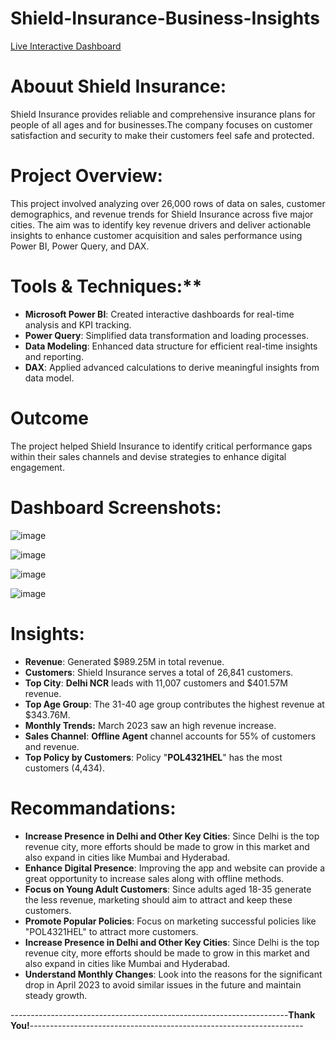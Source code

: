 # Shield-Insurance-Business-Insights

[Live Interactive Dashboard](https://app.powerbi.com/view?r=eyJrIjoiZjk4NDhiYjUtYzQ0ZS00NzJjLTk3ZTAtOGY3OTI5ODFkYTk2IiwidCI6ImM2ZTU0OWIzLTVmNDUtNDAzMi1hYWU5LWQ0MjQ0ZGM1YjJjNCJ9&pageName=8be570d37e8d7339534e)

# **Abouut Shield Insurance:**

Shield Insurance provides reliable and comprehensive insurance plans for people of all ages and for businesses.The company focuses on customer satisfaction and security to make their customers feel safe and protected.

# Project Overview:
This project involved analyzing over 26,000 rows of data on sales, customer demographics, and revenue trends for Shield Insurance across five major cities. The aim was to identify key revenue drivers and deliver actionable insights to enhance customer acquisition and sales performance using Power BI, Power Query, and DAX.

# Tools & Techniques:**

- **Microsoft Power BI**: Created interactive dashboards for real-time analysis and KPI tracking.
- **Power Query**: Simplified data transformation and loading processes.
-  **Data Modeling**: Enhanced data structure for efficient real-time insights and reporting.
- **DAX**: Applied advanced calculations to derive meaningful insights from data model.

# Outcome
The project helped Shield Insurance to identify critical performance gaps within their sales channels and devise strategies to enhance digital engagement.

# Dashboard Screenshots:

![image](https://github.com/user-attachments/assets/eb531df8-0af3-44d5-b96d-23a5566cefc6)

![image](https://github.com/user-attachments/assets/8380b183-1d34-4fe1-a580-822037de88cf)

![image](https://github.com/user-attachments/assets/ada88f6b-1124-4950-a9ee-64791c3f77cb)


![image](https://github.com/user-attachments/assets/482a20c2-a44c-447b-bb85-c586cfd0a067)

# Insights:
- **Revenue**: Generated $989.25M in total revenue.
- **Customers**: Shield Insurance serves a total of 26,841 customers.
- **Top City**: **Delhi NCR** leads with 11,007 customers and $401.57M revenue.
- **Top Age Group**: The 31-40 age group contributes the highest revenue at $343.76M.
- **Monthly Trends:** March 2023 saw an high revenue increase.
- **Sales Channel**: **Offline Agent** channel accounts for 55% of customers and revenue.
- **Top Policy by Customers**: Policy "**POL4321HEL**" has the most customers (4,434).

# Recommandations: 

- **Increase Presence in Delhi and Other Key Cities**: Since Delhi is the top revenue city, more efforts should be made to grow in this market and also expand in cities like Mumbai and Hyderabad.
- **Enhance Digital Presence**: Improving the app and website can provide a great opportunity to increase sales along with offline methods.
- **Focus on Young Adult Customers**: Since adults aged 18-35 generate the less revenue, marketing should aim to attract and keep these customers.
- **Promote Popular Policies**: Focus on marketing successful policies like "POL4321HEL" to attract more customers.
- **Increase Presence in Delhi and Other Key Cities**: Since Delhi is the top revenue city, more efforts should be made to grow in this market and also expand in cities like Mumbai and Hyderabad.
- **Understand Monthly Changes**: Look into the reasons for the significant drop in April 2023 to avoid similar issues in the future and maintain steady growth.

---------------------------------------------------------------------**Thank You!**--------------------------------------------------------------------
